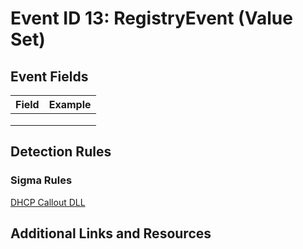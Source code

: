 # Event ID 13: RegistryEvent (Value Set)

## Event Fields
| Field        | Example           |
| ------------- | ------------- |
|  |  |
|  |  |
|  |  |

## Detection Rules

### Sigma Rules

[DHCP Callout DLL](https://github.com/Neo23x0/sigma/blob/master/rules/windows/sysmon/sysmon_dhcp_calloutdll.yml)

## Additional Links and Resources